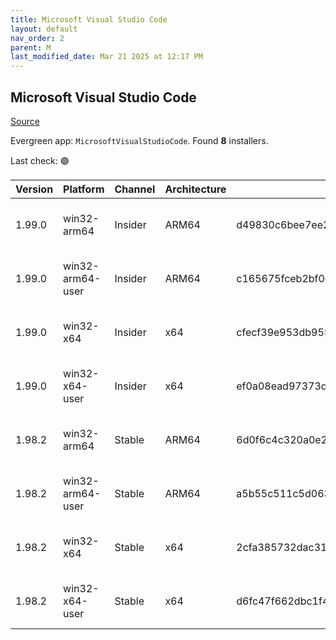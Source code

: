 ```yaml
---
title: Microsoft Visual Studio Code
layout: default
nav_order: 2
parent: M
last_modified_date: Mar 21 2025 at 12:17 PM
---
```


## Microsoft Visual Studio Code

[Source](https://code.visualstudio.com)

Evergreen app: `MicrosoftVisualStudioCode`. Found **8** installers.

Last check: 🟢

| Version | Platform         | Channel | Architecture | Sha256                                                           | URI                                                                                                                                                                                                                                                                                                            |
| ------- | ---------------- | ------- | ------------ | ---------------------------------------------------------------- | -------------------------------------------------------------------------------------------------------------------------------------------------------------------------------------------------------------------------------------------------------------------------------------------------------------- |
| 1.99.0  | win32-arm64      | Insider | ARM64        | d49830c6bee7ee2024fc3ef0c51f324edd63ca364cbd21c414e3efea436578a3 | [https://vscode.download.prss.microsoft.com/dbazure/download/insider/b87fa463df1aeec04bf1f56276cc9972bdb14124/VSCodeSetup-arm64-1.99.0-insider.exe](https://vscode.download.prss.microsoft.com/dbazure/download/insider/b87fa463df1aeec04bf1f56276cc9972bdb14124/VSCodeSetup-arm64-1.99.0-insider.exe)         |
| 1.99.0  | win32-arm64-user | Insider | ARM64        | c165675fceb2bf0e96603f6f71ef7b7e594c0ea7ec11e13190b586bb341f1d1d | [https://vscode.download.prss.microsoft.com/dbazure/download/insider/b87fa463df1aeec04bf1f56276cc9972bdb14124/VSCodeUserSetup-arm64-1.99.0-insider.exe](https://vscode.download.prss.microsoft.com/dbazure/download/insider/b87fa463df1aeec04bf1f56276cc9972bdb14124/VSCodeUserSetup-arm64-1.99.0-insider.exe) |
| 1.99.0  | win32-x64        | Insider | x64          | cfecf39e953db95592c72ae99abecddb97218e50ae2ec54139fcfd4d96c238b0 | [https://vscode.download.prss.microsoft.com/dbazure/download/insider/b87fa463df1aeec04bf1f56276cc9972bdb14124/VSCodeSetup-x64-1.99.0-insider.exe](https://vscode.download.prss.microsoft.com/dbazure/download/insider/b87fa463df1aeec04bf1f56276cc9972bdb14124/VSCodeSetup-x64-1.99.0-insider.exe)             |
| 1.99.0  | win32-x64-user   | Insider | x64          | ef0a08ead97373d7562468e1eefb979cbb9641397de82f3af83b9e1bd65f57f3 | [https://vscode.download.prss.microsoft.com/dbazure/download/insider/b87fa463df1aeec04bf1f56276cc9972bdb14124/VSCodeUserSetup-x64-1.99.0-insider.exe](https://vscode.download.prss.microsoft.com/dbazure/download/insider/b87fa463df1aeec04bf1f56276cc9972bdb14124/VSCodeUserSetup-x64-1.99.0-insider.exe)     |
| 1.98.2  | win32-arm64      | Stable  | ARM64        | 6d0f6c4c320a0e2f86c0150d377f9e074043bd3fa1232c58df799944ffadbd2d | [https://vscode.download.prss.microsoft.com/dbazure/download/stable/ddc367ed5c8936efe395cffeec279b04ffd7db78/VSCodeSetup-arm64-1.98.2.exe](https://vscode.download.prss.microsoft.com/dbazure/download/stable/ddc367ed5c8936efe395cffeec279b04ffd7db78/VSCodeSetup-arm64-1.98.2.exe)                           |
| 1.98.2  | win32-arm64-user | Stable  | ARM64        | a5b55c511c5d063544089f96e1736d84033de902e771028fa59a9c2f2058c537 | [https://vscode.download.prss.microsoft.com/dbazure/download/stable/ddc367ed5c8936efe395cffeec279b04ffd7db78/VSCodeUserSetup-arm64-1.98.2.exe](https://vscode.download.prss.microsoft.com/dbazure/download/stable/ddc367ed5c8936efe395cffeec279b04ffd7db78/VSCodeUserSetup-arm64-1.98.2.exe)                   |
| 1.98.2  | win32-x64        | Stable  | x64          | 2cfa385732dac31e82d94808af04f129f897aadd74b1967fb58035c8c615555e | [https://vscode.download.prss.microsoft.com/dbazure/download/stable/ddc367ed5c8936efe395cffeec279b04ffd7db78/VSCodeSetup-x64-1.98.2.exe](https://vscode.download.prss.microsoft.com/dbazure/download/stable/ddc367ed5c8936efe395cffeec279b04ffd7db78/VSCodeSetup-x64-1.98.2.exe)                               |
| 1.98.2  | win32-x64-user   | Stable  | x64          | d6fc47f662dbc1f4b08a7475c77832a8667d18e1fa23c8d69b0818e2aa05e6b1 | [https://vscode.download.prss.microsoft.com/dbazure/download/stable/ddc367ed5c8936efe395cffeec279b04ffd7db78/VSCodeUserSetup-x64-1.98.2.exe](https://vscode.download.prss.microsoft.com/dbazure/download/stable/ddc367ed5c8936efe395cffeec279b04ffd7db78/VSCodeUserSetup-x64-1.98.2.exe)                       |
